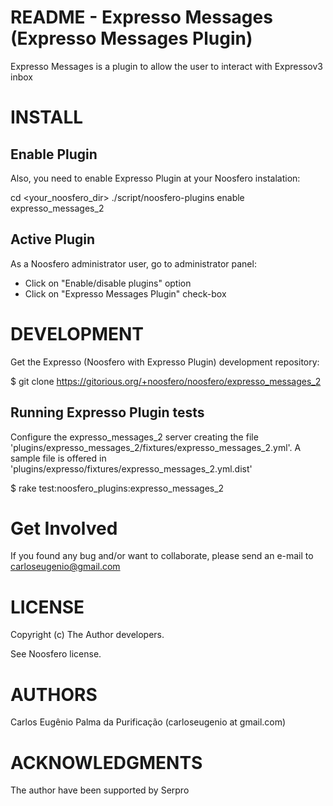 README - Expresso Messages (Expresso Messages Plugin)
================================

Expresso Messages is a plugin to allow the user to interact with Expressov3 inbox


INSTALL
=======

Enable Plugin
-------------

Also, you need to enable Expresso Plugin at your Noosfero instalation:

cd <your_noosfero_dir>
./script/noosfero-plugins enable expresso_messages_2

Active Plugin
-------------

As a Noosfero administrator user, go to administrator panel:

- Click on "Enable/disable plugins" option
- Click on "Expresso Messages Plugin" check-box


DEVELOPMENT
===========

Get the Expresso (Noosfero with Expresso Plugin) development repository:

$ git clone https://gitorious.org/+noosfero/noosfero/expresso_messages_2

Running Expresso Plugin tests
--------------------

Configure the expresso_messages_2 server creating the file 'plugins/expresso_messages_2/fixtures/expresso_messages_2.yml'.
A sample file is offered in 'plugins/expresso/fixtures/expresso_messages_2.yml.dist'

$ rake test:noosfero_plugins:expresso_messages_2


Get Involved
============

If you found any bug and/or want to collaborate, please send an e-mail to carloseugenio@gmail.com

LICENSE
=======

Copyright (c) The Author developers.

See Noosfero license.


AUTHORS
=======

 Carlos Eugênio Palma da Purificação (carloseugenio at gmail.com)

ACKNOWLEDGMENTS
===============

The author have been supported by Serpro
